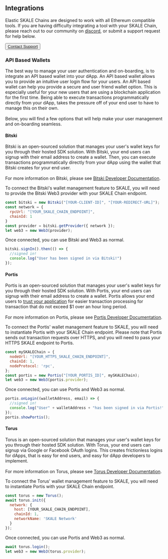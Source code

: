 ## Integrations

Elastic SKALE Chains are designed to work with all Ethereum compatible tools. If you are having difficulty integrating a tool with your SKALE Chain, please reach out to our community on  [discord](http://skale.chat/), or submit a support request for help below.  

<button>[Contact Support](https://skalelabs.typeform.com/to/pSu895)</button>

### API Based Wallets

The best way to manage your user authentication and on-boarding, is to integrate an API based wallet into your dApp. An API based wallet allows you to provide an intuitive user login flow for your users. An API based wallet can help you provide a secure and user friend wallet option. This is especially useful for your new users that are using a blockchain application for the first time. Being able to execute transactions programmatically directly from your dApp, takes the pressure off of your end user to have to manage this on their own.  
‍  
Below, you will find a few options that will help make your user management and on-boarding seamless.  

#### **Bitski**

Bitski is an open-sourced solution that manages your user's wallet keys for you through their hosted SDK solution. With Bitski, your end users can signup with their email address to create a wallet. Then, you can execute transactions programmatically directly from your dApp using the wallet that Bitski creates for your end user.  
‍  
For more information on Bitski, please see  [Bitski Developer Documentation](https://docs.bitski.com/).  

To connect the Bitski's wallet management feature to SKALE, you will need to provide the Bitski Web3 provider with your SKALE Chain endpoint.  

```javascript
const bitski = new Bitski("[YOUR-CLIENT-ID]", "[YOUR-REDIRECT-URL]");
const network = {
  rpcUrl: "[YOUR_SKALE_CHAIN_ENDPOINT]",
  chainId: 1
}
const provider = bitski.getProvider({ network });
let web3 = new Web3(provider);

```

Once connected, you can use Bitski and Web3 as normal.  

```javascript
bitski.signIn().then(() => {
  //signed in!
  console.log("User has been signed in via Bitski!")
});

```

#### **Portis**

Portis is an open-sourced solution that manages your user's wallet keys for you through their hosted SDK solution. With Portis, your end users can signup with their email address to create a wallet. Portis allows your end users to  [trust your application](https://docs.portis.io/#/trust-this-app)  for easier transaction processing for transaction that do not exceed $1 over an hour long period.  
‍  
For more information on Portis, please see  [Portis Developer Documentation](https://docs.portis.io/).  

To connect the Portis' wallet management feature to SKALE, you will need to instantiate Portis with your SKALE Chain endpoint. Please note that Portis sends out transaction requests over HTTPS, and you will need to pass your HTTPS SKALE endpoint to Portis.  

```javascript
const mySKALEChain = {
  nodeUrl: "[YOUR_HTTPS_SKALE_CHAIN_ENDPOINT]",
  chainId: 1,
  nodeProtocol: 'rpc',
};
const portis = new Portis("[YOUR_PORTIS_ID]", mySKALEChain);
let web3 = new Web3(portis.provider);

```

Once connected, you can use Portis and Web3 as normal.  

```javascript
portis.onLogin((walletAddress, email) => {
  //signed in!
  console.log("User" + walletAddress + "has been signed in via Portis!")
});
portis.showPortis();

```

#### **Torus**

Torus is an open-sourced solution that manages your user's wallet keys for you through their hosted SDK solution. With Torus, your end users can signup via Google or Facebook OAuth logins. This creates frictionless logins for dApps, that is easy for end users, and easy for dApp developers to implement.  
‍  
For more information on Torus, please see  [Torus Developer Documentation](https://docs.tor.us/).  

To connect the Torus' wallet management feature to SKALE, you will need to instantiate Portis with your SKALE Chain endpoint.  

```javascript
const torus = new Torus();
await torus.init({
  network: {
    host: [YOUR_SKALE_CHAIN_ENDPOINT],
    chainId: 1,
    networkName: 'SKALE Network'
  }
});

```

Once connected, you can use Portis and Web3 as normal.  

```javascript
await torus.login();
let web3 = new Web3(torus.provider);

```
